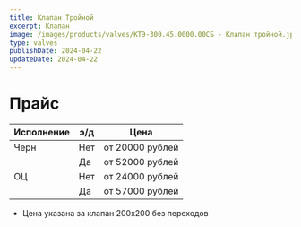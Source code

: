 ```yaml
---
title: Клапан Тройной
excerpt: Клапан
image: /images/products/valves/КТЭ-300.45.0000.00СБ - Клапан тройной.jpg
type: valves
publishDate: 2024-04-22
updateDate: 2024-04-22
---
```


# Прайс

| Исполнение | э/д | Цена            |
| ---------- | --- | --------------- |
| Черн       | Нет | от 20000 рублей |
|            | Да  | от 52000 рублей |
| ОЦ         | Нет | от 24000 рублей |
|            | Да  | от 57000 рублей |

- Цена указана за клапан 200х200 без переходов
